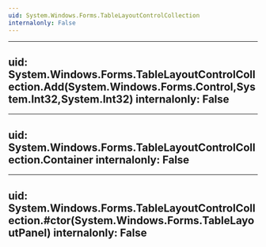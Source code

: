 ```yaml
---
uid: System.Windows.Forms.TableLayoutControlCollection
internalonly: False
---
```


---
uid: System.Windows.Forms.TableLayoutControlCollection.Add(System.Windows.Forms.Control,System.Int32,System.Int32)
internalonly: False
---

---
uid: System.Windows.Forms.TableLayoutControlCollection.Container
internalonly: False
---

---
uid: System.Windows.Forms.TableLayoutControlCollection.#ctor(System.Windows.Forms.TableLayoutPanel)
internalonly: False
---
